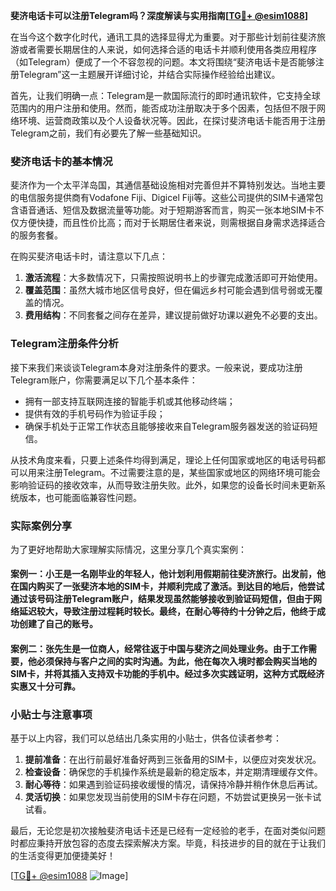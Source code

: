 **斐济电话卡可以注册Telegram吗？深度解读与实用指南[[TG💪+ @esim1088](https://t.me/s/esim1088)]**

在当今这个数字化时代，通讯工具的选择显得尤为重要。对于那些计划前往斐济旅游或者需要长期居住的人来说，如何选择合适的电话卡并顺利使用各类应用程序（如Telegram）便成了一个不容忽视的问题。本文将围绕“斐济电话卡是否能够注册Telegram”这一主题展开详细讨论，并结合实际操作经验给出建议。

首先，让我们明确一点：Telegram是一款国际流行的即时通讯软件，它支持全球范围内的用户注册和使用。然而，能否成功注册取决于多个因素，包括但不限于网络环境、运营商政策以及个人设备状况等。因此，在探讨斐济电话卡能否用于注册Telegram之前，我们有必要先了解一些基础知识。

### 斐济电话卡的基本情况

斐济作为一个太平洋岛国，其通信基础设施相对完善但并不算特别发达。当地主要的电信服务提供商有Vodafone Fiji、Digicel Fiji等。这些公司提供的SIM卡通常包含语音通话、短信及数据流量等功能。对于短期游客而言，购买一张本地SIM卡不仅方便快捷，而且性价比高；而对于长期居住者来说，则需根据自身需求选择适合的服务套餐。

在购买斐济电话卡时，请注意以下几点：

1. **激活流程**：大多数情况下，只需按照说明书上的步骤完成激活即可开始使用。
2. **覆盖范围**：虽然大城市地区信号良好，但在偏远乡村可能会遇到信号弱或无覆盖的情况。
3. **费用结构**：不同套餐之间存在差异，建议提前做好功课以避免不必要的支出。

### Telegram注册条件分析

接下来我们来谈谈Telegram本身对注册条件的要求。一般来说，要成功注册Telegram账户，你需要满足以下几个基本条件：
- 拥有一部支持互联网连接的智能手机或其他移动终端；
- 提供有效的手机号码作为验证手段；
- 确保手机处于正常工作状态且能够接收来自Telegram服务器发送的验证码短信。

从技术角度来看，只要上述条件均得到满足，理论上任何国家或地区的电话号码都可以用来注册Telegram。不过需要注意的是，某些国家或地区的网络环境可能会影响验证码的接收效率，从而导致注册失败。此外，如果您的设备长时间未更新系统版本，也可能面临兼容性问题。

### 实际案例分享

为了更好地帮助大家理解实际情况，这里分享几个真实案例：

#### 案例一：小王是一名刚毕业的年轻人，他计划利用假期前往斐济旅行。出发前，他在国内购买了一张斐济本地的SIM卡，并顺利完成了激活。到达目的地后，他尝试通过该号码注册Telegram账户，结果发现虽然能够接收到验证码短信，但由于网络延迟较大，导致注册过程耗时较长。最终，在耐心等待约十分钟之后，他终于成功创建了自己的账号。

#### 案例二：张先生是一位商人，经常往返于中国与斐济之间处理业务。由于工作需要，他必须保持与客户之间的实时沟通。为此，他在每次入境时都会购买当地的SIM卡，并将其插入支持双卡功能的手机中。经过多次实践证明，这种方式既经济实惠又十分可靠。

### 小贴士与注意事项

基于以上内容，我们可以总结出几条实用的小贴士，供各位读者参考：

1. **提前准备**：在出行前最好准备好两到三张备用的SIM卡，以便应对突发状况。
2. **检查设备**：确保您的手机操作系统是最新的稳定版本，并定期清理缓存文件。
3. **耐心等待**：如果遇到验证码接收缓慢的情况，请保持冷静并稍作休息后再试。
4. **灵活切换**：如果您发现当前使用的SIM卡存在问题，不妨尝试更换另一张卡试试看。

最后，无论您是初次接触斐济电话卡还是已经有一定经验的老手，在面对类似问题时都应秉持开放包容的态度去探索解决方案。毕竟，科技进步的目的就在于让我们的生活变得更加便捷美好！

[[TG💪+ @esim1088](https://t.me/s/esim1088) ![Image](https://i.postimg.cc/4NQfJmqS/Snipaste-2025-05-13-00-14-12.png)]
